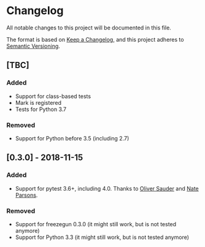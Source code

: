 # Changelog
All notable changes to this project will be documented in this file.

The format is based on [Keep a Changelog](https://keepachangelog.com/en/1.0.0/),
and this project adheres to [Semantic Versioning](https://semver.org/spec/v2.0.0.html).


## [TBC]
### Added
- Support for class-based tests
- Mark is registered
- Tests for Python 3.7

### Removed
- Support for Python before 3.5 (including 2.7)


## [0.3.0] - 2018-11-15
### Added
- Support for pytest 3.6+, including 4.0. Thanks to [Oliver Sauder](https://github.com/sliverc) and [Nate Parsons](https://github.com/nsp).

### Removed
- Support for freezegun 0.3.0 (it might still work, but is not tested anymore)
- Support for Python 3.3 (it might still work, but is not tested anymore)
